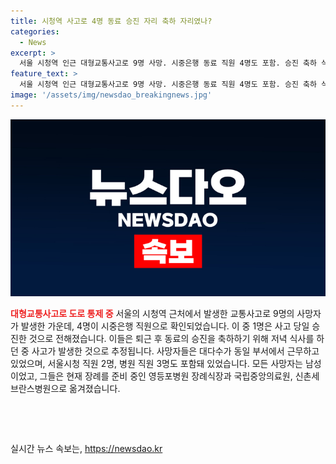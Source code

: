 ```yaml
---
title: 시청역 사고로 4명 동료 승진 자리 축하 자리였나?
categories:
  - News
excerpt: >
  서울 시청역 인근 대형교통사고로 9명 사망. 시중은행 동료 직원 4명도 포함. 승진 축하 식사 후 사고 가능성. 사망자 중 시청, 병원 직원도. 현재 장례식장으로 옮겨졌음. (150자)
feature_text: >
  서울 시청역 인근 대형교통사고로 9명 사망. 시중은행 동료 직원 4명도 포함. 승진 축하 식사 후 사고 가능성. 사망자 중 시청, 병원 직원도. 현재 장례식장으로 옮겨졌음. (150자)
image: '/assets/img/newsdao_breakingnews.jpg'
---
```


<p><img src="/assets/img/newsdao_breakingnews.jpg" alt="implanttips 속보" /></p>

<p><b><span style="color: #ee2323;">대형교통사고로 도로 통제 중</span></b>
서울의 시청역 근처에서 발생한 교통사고로 9명의 사망자가 발생한 가운데, 4명이 시중은행 직원으로 확인되었습니다. 이 중 1명은 사고 당일 승진한 것으로 전해졌습니다. 이들은 퇴근 후 동료의 승진을 축하하기 위해 저녁 식사를 하던 중 사고가 발생한 것으로 추정됩니다. 사망자들은 대다수가 동일 부서에서 근무하고 있었으며, 서울시청 직원 2명, 병원 직원 3명도 포함돼 있었습니다. 모든 사망자는 남성이었고, 그들은 현재 장례를 준비 중인 영등포병원 장례식장과 국립중앙의료원, 신촌세브란스병원으로 옮겨졌습니다.</p>

<p data-ke-size="size16">&nbsp;</p>

<p data-ke-size="size16">&nbsp;</p>
실시간 뉴스 속보는, <a href="https://newsdao.kr" rel="dofollow">https://newsdao.kr</a>


